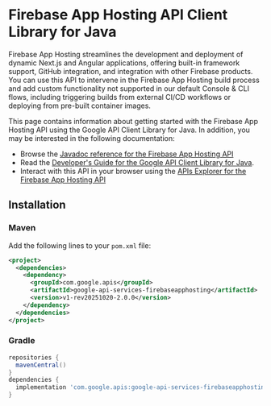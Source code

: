 # Firebase App Hosting API Client Library for Java

Firebase App Hosting streamlines the development and deployment of dynamic Next.js and Angular applications, offering built-in framework support, GitHub integration, and integration with other Firebase products. You can use this API to intervene in the Firebase App Hosting build process and add custom functionality not supported in our default Console & CLI flows, including triggering builds from external CI/CD workflows or deploying from pre-built container images. 

This page contains information about getting started with the Firebase App Hosting API
using the Google API Client Library for Java. In addition, you may be interested
in the following documentation:

* Browse the [Javadoc reference for the Firebase App Hosting API][javadoc]
* Read the [Developer's Guide for the Google API Client Library for Java][google-api-client].
* Interact with this API in your browser using the [APIs Explorer for the Firebase App Hosting API][api-explorer]

## Installation

### Maven

Add the following lines to your `pom.xml` file:

```xml
<project>
  <dependencies>
    <dependency>
      <groupId>com.google.apis</groupId>
      <artifactId>google-api-services-firebaseapphosting</artifactId>
      <version>v1-rev20251020-2.0.0</version>
    </dependency>
  </dependencies>
</project>
```

### Gradle

```gradle
repositories {
  mavenCentral()
}
dependencies {
  implementation 'com.google.apis:google-api-services-firebaseapphosting:v1-rev20251020-2.0.0'
}
```

[javadoc]: https://googleapis.dev/java/google-api-services-firebaseapphosting/latest/index.html
[google-api-client]: https://github.com/googleapis/google-api-java-client/
[api-explorer]: https://developers.google.com/apis-explorer/#p/firebaseapphosting/v1/
